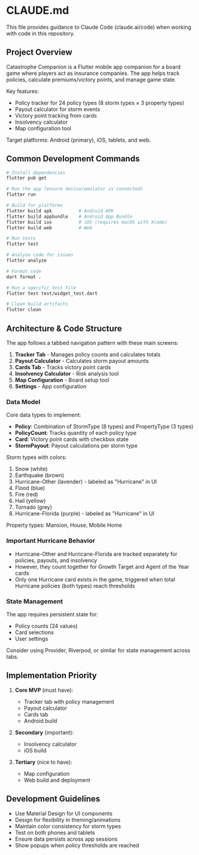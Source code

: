 # CLAUDE.md

This file provides guidance to Claude Code (claude.ai/code) when working with code in this repository.

## Project Overview

Catastrophe Companion is a Flutter mobile app companion for a board game where players act as insurance companies. The app helps track policies, calculate premiums/victory points, and manage game state.

Key features:
- Policy tracker for 24 policy types (8 storm types × 3 property types)
- Payout calculator for storm events
- Victory point tracking from cards
- Insolvency calculator
- Map configuration tool

Target platforms: Android (primary), iOS, tablets, and web.

## Common Development Commands

```bash
# Install dependencies
flutter pub get

# Run the app (ensure device/emulator is connected)
flutter run

# Build for platforms
flutter build apk          # Android APK
flutter build appbundle    # Android App Bundle
flutter build ios          # iOS (requires macOS with Xcode)
flutter build web          # Web

# Run tests
flutter test

# Analyze code for issues
flutter analyze

# Format code
dart format .

# Run a specific test file
flutter test test/widget_test.dart

# Clean build artifacts
flutter clean
```

## Architecture & Code Structure

The app follows a tabbed navigation pattern with these main screens:
1. **Tracker Tab** - Manages policy counts and calculates totals
2. **Payout Calculator** - Calculates storm payout amounts
3. **Cards Tab** - Tracks victory point cards
4. **Insolvency Calculator** - Risk analysis tool
5. **Map Configuration** - Board setup tool
6. **Settings** - App configuration

### Data Model

Core data types to implement:
- **Policy**: Combination of StormType (8 types) and PropertyType (3 types)
- **PolicyCount**: Tracks quantity of each policy type
- **Card**: Victory point cards with checkbox state
- **StormPayout**: Payout calculations per storm type

Storm types with colors:
1. Snow (white)
2. Earthquake (brown)
3. Hurricane-Other (lavender) - labeled as "Hurricane" in UI
4. Flood (blue)
5. Fire (red)
6. Hail (yellow)
7. Tornado (grey)
8. Hurricane-Florida (purple) - labeled as "Hurricane" in UI

Property types: Mansion, House, Mobile Home

### Important Hurricane Behavior
- Hurricane-Other and Hurricane-Florida are tracked separately for policies, payouts, and insolvency
- However, they count together for Growth Target and Agent of the Year cards
- Only one Hurricane card exists in the game, triggered when total Hurricane policies (both types) reach thresholds

### State Management

The app requires persistent state for:
- Policy counts (24 values)
- Card selections
- User settings

Consider using Provider, Riverpod, or similar for state management across tabs.

## Implementation Priority

1. **Core MVP** (must have):
   - Tracker tab with policy management
   - Payout calculator
   - Cards tab
   - Android build

2. **Secondary** (important):
   - Insolvency calculator
   - iOS build

3. **Tertiary** (nice to have):
   - Map configuration
   - Web build and deployment

## Development Guidelines

- Use Material Design for UI components
- Design for flexibility in theming/animations
- Maintain color consistency for storm types
- Test on both phones and tablets
- Ensure data persists across app sessions
- Show popups when policy thresholds are reached